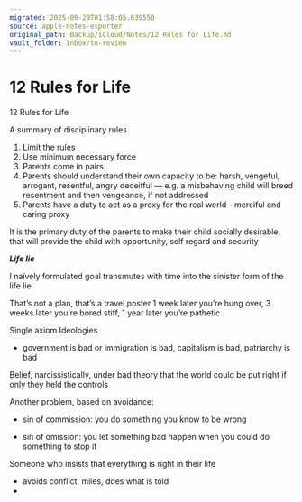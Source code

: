 ```yaml
---
migrated: 2025-09-20T01:58:05.639550
source: apple-notes-exporter
original_path: Backup/iCloud/Notes/12 Rules for Life.md
vault_folder: Inbox/to-review
---
```

# 12 Rules for Life

12 Rules for Life

A summary of disciplinary rules

1. Limit the rules 
2. Use minimum necessary force
3. Parents come in pairs 
4. Parents should understand their own capacity to be: harsh, vengeful, arrogant, resentful, angry deceitful — e.g. a misbehaving child will breed resentment and then vengeance, if not addressed
5. Parents have a duty to act as a proxy for the real world - merciful and caring proxy 

It is the primary duty of the parents to make their child socially desirable, that will provide the child with opportunity, self regard and security 

**_Life lie_**

I naïvely formulated goal transmutes with time into the sinister form of the life lie

That’s not a plan, that’s a travel poster 
1 week later you’re hung over, 3 weeks later you’re bored stiff, 1 year later you’re pathetic 

Single axiom Ideologies
- government is bad or immigration is bad, capitalism is bad, patriarchy is bad

Belief, narcissistically, under bad theory that the world could be put right if only they held the controls

Another problem, based on avoidance: 
- sin of commission: you do something you know to be wrong 

- sin of omission: you let something bad happen when you could do something to stop it 

Someone who insists that everything is right in their life
- avoids conflict, miles, does what is told
- 

